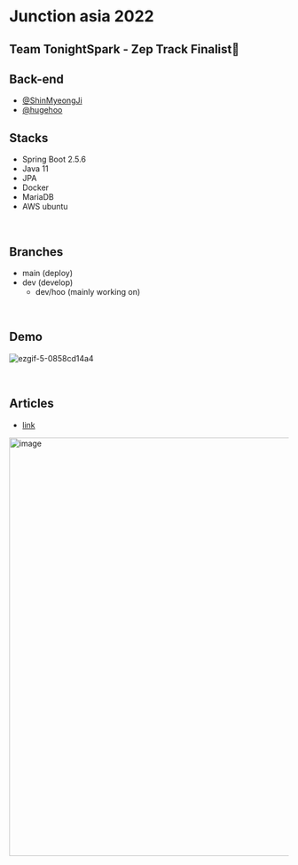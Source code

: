 
# Junction asia 2022 

## Team TonightSpark - Zep Track Finalist🥇

## Back-end
- [@ShinMyeongJi](https://github.com/ShinMyeongJi)
- [@hugehoo](https://github.com/hugehoo)

## Stacks
- Spring Boot 2.5.6
- Java 11
- JPA
- Docker
- MariaDB
- AWS ubuntu

<br/>

## Branches
- main (deploy)
- dev (develop)
  - dev/hoo (mainly working on)

<br/>

## Demo
![ezgif-5-0858cd14a4](https://user-images.githubusercontent.com/31172248/188212745-fa4e4221-fb4a-445e-8467-b72f31a51a9d.gif)

<br/>

## Articles
- [link](https://www.newsis.com/view/?id=NISX20220822_0001985841)
<img width="754" alt="image" src="https://user-images.githubusercontent.com/92839864/189508453-1a01e695-ab45-4587-ad6f-24333f92923a.png">
